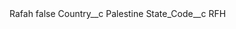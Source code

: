 <?xml version="1.0" encoding="UTF-8"?>
<CustomMetadata xmlns="http://soap.sforce.com/2006/04/metadata" xmlns:xsi="http://www.w3.org/2001/XMLSchema-instance" xmlns:xsd="http://www.w3.org/2001/XMLSchema">
    <label>Rafah</label>
    <protected>false</protected>
    <values>
        <field>Country__c</field>
        <value xsi:type="xsd:string">Palestine</value>
    </values>
    <values>
        <field>State_Code__c</field>
        <value xsi:type="xsd:string">RFH</value>
    </values>
</CustomMetadata>
